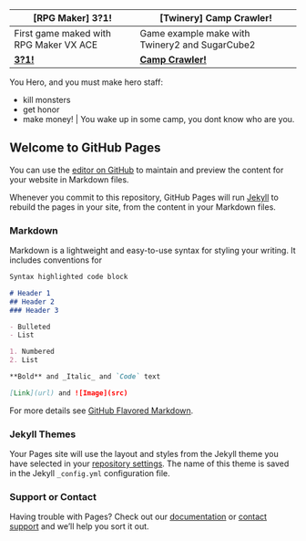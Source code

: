 [RPG Maker] 3?1! | [Twinery] Camp Crawler!
----------------- | -----------------------
First game maked with RPG Maker VX ACE | Game example make with Twinery2 and SugarCube2
**[3?1!](https://okamich.github.io/Working_Project/)** | **[Camp Crawler!](https://okamich.github.io/CampCrawler/)**
You Hero, and you must make hero staff: 
* kill monsters
* get honor
* make money! | You wake up in some camp, you dont know who are you.

## Welcome to GitHub Pages

You can use the [editor on GitHub](https://github.com/Okamich/Okamich.github.io/edit/master/index.md) to maintain and preview the content for your website in Markdown files.

Whenever you commit to this repository, GitHub Pages will run [Jekyll](https://jekyllrb.com/) to rebuild the pages in your site, from the content in your Markdown files.




### Markdown

Markdown is a lightweight and easy-to-use syntax for styling your writing. It includes conventions for

```markdown
Syntax highlighted code block

# Header 1
## Header 2
### Header 3

- Bulleted
- List

1. Numbered
2. List

**Bold** and _Italic_ and `Code` text

[Link](url) and ![Image](src)
```

For more details see [GitHub Flavored Markdown](https://guides.github.com/features/mastering-markdown/).

### Jekyll Themes

Your Pages site will use the layout and styles from the Jekyll theme you have selected in your [repository settings](https://github.com/Okamich/Okamich.github.io/settings). The name of this theme is saved in the Jekyll `_config.yml` configuration file.

### Support or Contact

Having trouble with Pages? Check out our [documentation](https://docs.github.com/categories/github-pages-basics/) or [contact support](https://support.github.com/contact) and we’ll help you sort it out.
